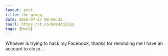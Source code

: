 ```yaml
---
layout: post
title: the grugq
date: 2018-07-27 00:00:22
tourl: https://t.co/NOc43q5Iqq
tags: [Hack]
---
```

Whoever is trying to hack my Facebook, thanks for reminding me I have an account to close...
